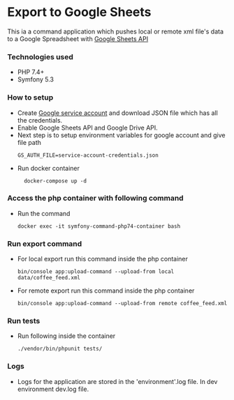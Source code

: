 # Export  to Google Sheets
This ia a command application which pushes local or remote xml file's data to a Google Spreadsheet with [Google Sheets API](https://developers.google.com/sheets/)


### Technologies used

- PHP 7.4+
- Symfony 5.3

### How to setup

- Create [Google service account](https://support.google.com/a/answer/7378726?hl=en) and download JSON file which has all the credentials.
- Enable Google Sheets API and Google Drive API. 
- Next step is to setup environment variables for google account and give file path
  ```
  GS_AUTH_FILE=service-account-credentials.json
  ```
- Run docker container 
  ```
    docker-compose up -d
  ```

### Access the php container with following command
- Run the command
  ```
  docker exec -it symfony-command-php74-container bash
  ```


### Run export command

- For local export run this command inside the php container 
    ```
    bin/console app:upload-command --upload-from local data/coffee_feed.xml
    ```
- For remote export run this command inside the php container
    ```
    bin/console app:upload-command --upload-from remote coffee_feed.xml
    ```

### Run tests
-  Run following inside the container
    ```
    ./vendor/bin/phpunit tests/
    ```

### Logs
- Logs for the application are stored in the 'environment'.log file. In dev environment dev.log file.
